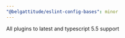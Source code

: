 ```yaml
---
"@belgattitude/eslint-config-bases": minor
---
```


All plugins to latest and typescript 5.5 support
